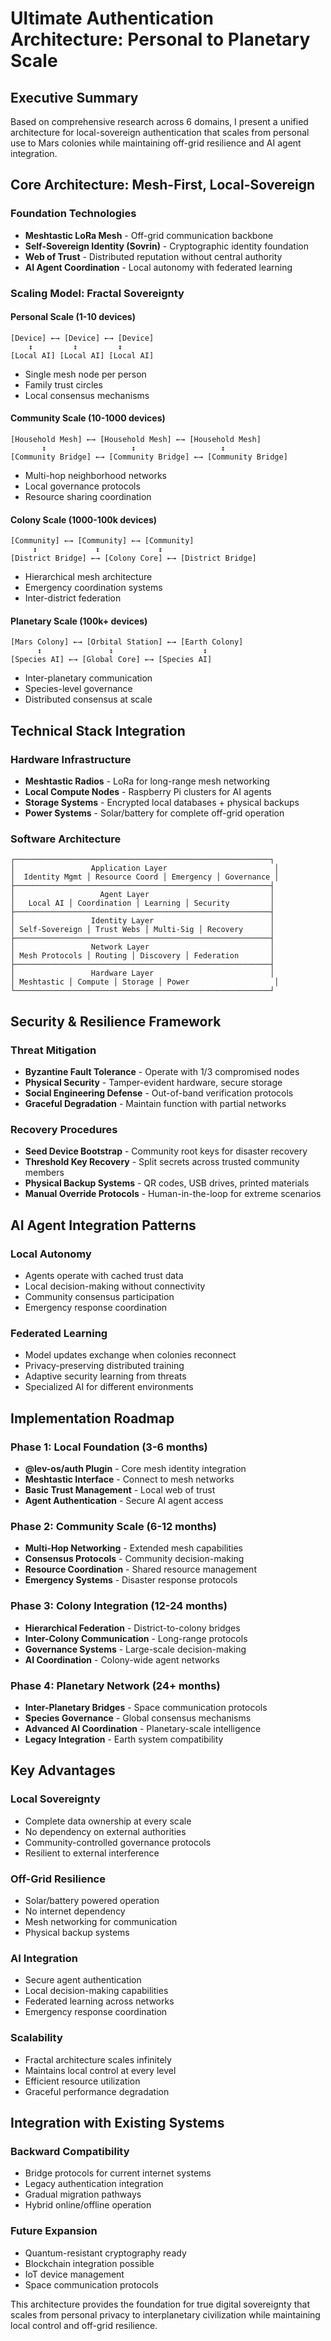 # Ultimate Authentication Architecture: Personal to Planetary Scale

## Executive Summary

Based on comprehensive research across 6 domains, I present a unified architecture for local-sovereign authentication that scales from personal use to Mars colonies while maintaining off-grid resilience and AI agent integration.

## Core Architecture: Mesh-First, Local-Sovereign

### Foundation Technologies
- **Meshtastic LoRa Mesh** - Off-grid communication backbone
- **Self-Sovereign Identity (Sovrin)** - Cryptographic identity foundation  
- **Web of Trust** - Distributed reputation without central authority
- **AI Agent Coordination** - Local autonomy with federated learning

### Scaling Model: Fractal Sovereignty

#### Personal Scale (1-10 devices)
```
[Device] ←→ [Device] ←→ [Device]
    ↕         ↕         ↕
[Local AI] [Local AI] [Local AI]
```
- Single mesh node per person
- Family trust circles
- Local consensus mechanisms

#### Community Scale (10-1000 devices)
```
[Household Mesh] ←→ [Household Mesh] ←→ [Household Mesh]
       ↕                   ↕                   ↕
[Community Bridge] ←→ [Community Bridge] ←→ [Community Bridge]
```
- Multi-hop neighborhood networks
- Local governance protocols
- Resource sharing coordination

#### Colony Scale (1000-100k devices)
```
[Community] ←→ [Community] ←→ [Community]
     ↕             ↕             ↕
[District Bridge] ←→ [Colony Core] ←→ [District Bridge]
```
- Hierarchical mesh architecture
- Emergency coordination systems
- Inter-district federation

#### Planetary Scale (100k+ devices)
```
[Mars Colony] ←→ [Orbital Station] ←→ [Earth Colony]
      ↕               ↕                    ↕
[Species AI] ←→ [Global Core] ←→ [Species AI]
```
- Inter-planetary communication
- Species-level governance
- Distributed consensus at scale

## Technical Stack Integration

### Hardware Infrastructure
- **Meshtastic Radios** - LoRa for long-range mesh networking
- **Local Compute Nodes** - Raspberry Pi clusters for AI agents
- **Storage Systems** - Encrypted local databases + physical backups
- **Power Systems** - Solar/battery for complete off-grid operation

### Software Architecture
```
┌─────────────────────────────────────────────────────────┐
│                 Application Layer                        │
│  Identity Mgmt │ Resource Coord │ Emergency │ Governance │
├─────────────────────────────────────────────────────────┤
│                   Agent Layer                           │
│   Local AI │ Coordination │ Learning │ Security         │
├─────────────────────────────────────────────────────────┤
│                 Identity Layer                          │
│ Self-Sovereign │ Trust Webs │ Multi-Sig │ Recovery      │
├─────────────────────────────────────────────────────────┤
│                 Network Layer                           │
│ Mesh Protocols │ Routing │ Discovery │ Federation       │
├─────────────────────────────────────────────────────────┤
│                 Hardware Layer                          │
│ Meshtastic │ Compute │ Storage │ Power                   │
└─────────────────────────────────────────────────────────┘
```

## Security & Resilience Framework

### Threat Mitigation
- **Byzantine Fault Tolerance** - Operate with 1/3 compromised nodes
- **Physical Security** - Tamper-evident hardware, secure storage
- **Social Engineering Defense** - Out-of-band verification protocols
- **Graceful Degradation** - Maintain function with partial networks

### Recovery Procedures
- **Seed Device Bootstrap** - Community root keys for disaster recovery
- **Threshold Key Recovery** - Split secrets across trusted community members
- **Physical Backup Systems** - QR codes, USB drives, printed materials
- **Manual Override Protocols** - Human-in-the-loop for extreme scenarios

## AI Agent Integration Patterns

### Local Autonomy
- Agents operate with cached trust data
- Local decision-making without connectivity
- Community consensus participation
- Emergency response coordination

### Federated Learning
- Model updates exchange when colonies reconnect
- Privacy-preserving distributed training
- Adaptive security learning from threats
- Specialized AI for different environments

## Implementation Roadmap

### Phase 1: Local Foundation (3-6 months)
- **@lev-os/auth Plugin** - Core mesh identity integration
- **Meshtastic Interface** - Connect to mesh networks
- **Basic Trust Management** - Local web of trust
- **Agent Authentication** - Secure AI agent access

### Phase 2: Community Scale (6-12 months)
- **Multi-Hop Networking** - Extended mesh capabilities
- **Consensus Protocols** - Community decision-making
- **Resource Coordination** - Shared resource management
- **Emergency Systems** - Disaster response protocols

### Phase 3: Colony Integration (12-24 months)
- **Hierarchical Federation** - District-to-colony bridges
- **Inter-Colony Communication** - Long-range protocols
- **Governance Systems** - Large-scale decision-making
- **AI Coordination** - Colony-wide agent networks

### Phase 4: Planetary Network (24+ months)
- **Inter-Planetary Bridges** - Space communication protocols
- **Species Governance** - Global consensus mechanisms
- **Advanced AI Coordination** - Planetary-scale intelligence
- **Legacy Integration** - Earth system compatibility

## Key Advantages

### Local Sovereignty
- Complete data ownership at every scale
- No dependency on external authorities
- Community-controlled governance protocols
- Resilient to external interference

### Off-Grid Resilience
- Solar/battery powered operation
- No internet dependency
- Mesh networking for communication
- Physical backup systems

### AI Integration
- Secure agent authentication
- Local decision-making capabilities
- Federated learning across networks
- Emergency response coordination

### Scalability
- Fractal architecture scales infinitely
- Maintains local control at every level
- Efficient resource utilization
- Graceful performance degradation

## Integration with Existing Systems

### Backward Compatibility
- Bridge protocols for current internet systems
- Legacy authentication integration
- Gradual migration pathways
- Hybrid online/offline operation

### Future Expansion
- Quantum-resistant cryptography ready
- Blockchain integration possible
- IoT device management
- Space communication protocols

This architecture provides the foundation for true digital sovereignty that scales from personal privacy to interplanetary civilization while maintaining local control and off-grid resilience.